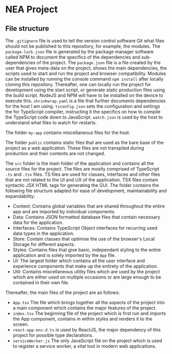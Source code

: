 # NEA Project
## File structure

The `.gitignore` file is used to tell the version control software Git what files should not be published to this repository, for example, the modules. 
The `package-lock.json` file is generated by the package manager software called NPM to document the specifics of the dependencies and sub-dependencies of the project. 
The `package.json` file is a file created by the user that gives meta-data on the project, shows the main dependencies, the scripts used to start and run the project and browser compatibility. 
Modules can be installed by running the console command `npm install` after locally cloning this repository. Thereafter, one can locally run the project for development using the start script, or generate static production files using the build script.
NodeJS and NPM will have to be installed on the device to execute this. 
`shrinkwrap.yaml` is a file that further documents dependencies for the host I am using. 
`tsconfig.json` sets the configuration and settings the for TypeScript compiler, instructing it the specifics on how to compile the TypeScript code down to JavaScript.
`watch.json` is used by the host to understand what files to watch for restarts.

The folder `my-app` contains miscellaneous files for the host.

The folder `public` contains static files that are used as the bare base of the project as a web application. These files are not transpiled during production and their contents are not changed. 

The `src` folder is the main folder of the application and contains all the source files for the project. 
The files are mostly comprised of TypeScript `.ts` and `.tsx` files. TS files are used for classes, interfaces and other files that are not related to the UI and UX of the application. TSX files contain syntactic JSX HTML tags for generating the GUI. 
The folder contains the following file structure adapted for ease of development, maintainability and expandability:
- Context: Contains global variables that are shared throughout the entire app and are imported by individual components. 
- Data: Contains JSON formatted database files that contain necessary data for the application.
- Interfaces: Contains TypeScript Object interfaces for recurring used data types in the application.
- Store: Contain classes that optimise the use of the browser's Local Storage for different aspects.
- Styles: Contains files that give basic, independant styling to the entire application and is solely imported by the `App` file.
- UI: The largest folder which contains all the user interface and experience components that make up the entirety of the application. 
- Util: Contains miscellaneous utility files which are used by the project which are either used on multiple occasions or are large enough to be contained in their own file. 

Thereafter, the main files of the project are as follows:
- `App.tsx` The file which brings together all the aspects of the project into a main component which contains the major features of the project. 
- `index.tsx` The beginning file of the project which is first run and imports the App component, contains in within styles and renders it to the screen. 
- `react-app-env.d.ts` is used by ReactJS, the major dependency of this project for possible type declarations. 
- `serviceWorker.js` The only JavaScript file on the project which is used to register a service worker, a vital tool in modern web applications. 